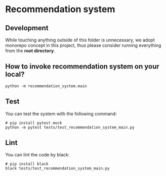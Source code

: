 # Recommendation system

## Development

While touching anything outside of this folder is unnecessary, we adopt monorepo concept in this project, thus please consider running everything from the **root directory**.

## How to invoke recommendation system on your local?

```
python -m recommendation_system.main
```

## Test

You can test the system with the following command:

```
# pip install pytest mock
python -m pytest tests/test_recommendation_system_main.py
```

## Lint

You can lint the code by black:

```
# pip install black
black tests/test_recommendation_system_main.py
```

